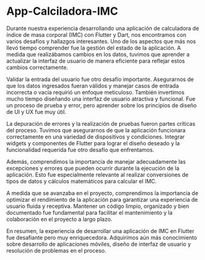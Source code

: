 # App-Calciladora-IMC
<p>Durante nuestra experiencia desarrollando una aplicación de calculadora de índice de masa corporal (IMC) con Flutter y Dart, nos encontramos con varios desafíos y hallazgos interesantes. Uno de los aspectos que más nos llevó tiempo comprender fue la gestión del estado de la aplicación. A medida que realizábamos cambios en los datos, tuvimos que aprender a actualizar la interfaz de usuario de manera eficiente para reflejar estos cambios correctamente.</p>

<p>Validar la entrada del usuario fue otro desafío importante. Asegurarnos de que los datos ingresados fueran válidos y manejar casos de entrada incorrecta o vacía requirió un enfoque meticuloso. También invertimos mucho tiempo diseñando una interfaz de usuario atractiva y funcional. Fue un proceso de prueba y error, pero aprender sobre los principios de diseño de UI y UX fue muy útil.</p>

<p>La depuración de errores y la realización de pruebas fueron partes críticas del proceso. Tuvimos que asegurarnos de que la aplicación funcionara correctamente en una variedad de dispositivos y condiciones. Integrar widgets y componentes de Flutter para lograr el diseño deseado y la funcionalidad requerida fue otro desafío que enfrentamos.</p>

<p>Además, comprendimos la importancia de manejar adecuadamente las excepciones y errores que pueden ocurrir durante la ejecución de la aplicación. Esto fue especialmente relevante al realizar conversiones de tipos de datos y cálculos matemáticos para calcular el IMC.</p>

<p>A medida que se avanzaba en el proyecto, comprendimos la importancia de optimizar el rendimiento de la aplicación para garantizar una experiencia de usuario fluida y receptiva. Mantener un código limpio, organizado y bien documentado fue fundamental para facilitar el mantenimiento y la colaboración en el proyecto a largo plazo.</p>

<p>En resumen, la experiencia de desarrollar una aplicación de IMC en Flutter fue desafiante pero muy enriquecedora. Adquirimos aún más conocimiento sobre desarrollo de aplicaciones móviles, diseño de interfaz de usuario y resolución de problemas en el proceso.</p>

